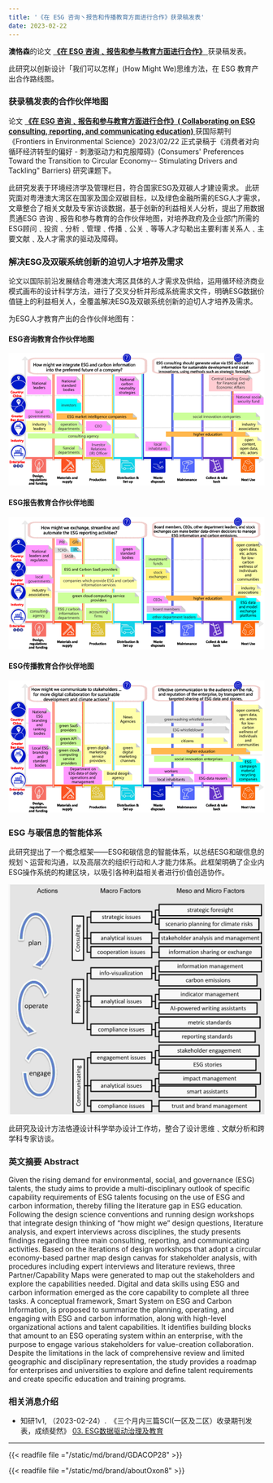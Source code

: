 ```yaml
---
title: '《在 ESG 咨询丶报告和传播教育方面进行合作》获录稿发表'
date: 2023-02-22
---
```


**澳恪森**的论文 [**《在 ESG 咨询﹑报告和参与教育方面进行合作》** ](https://www.frontiersin.org/articles/10.3389/fenvs.2023.1119011/abstract) 获录稿发表。 

此研究以创新设计「我们可以怎样」(How Might We)思维方法，在 ESG 教育产出合作路线图。
<!--more-->

### 获录稿发表的合作伙伴地图
论文 [**《在 ESG 咨询﹑报告和参与教育方面进行合作》( Collaborating on ESG consulting, reporting, and communicating education)** ](https://www.frontiersin.org/articles/10.3389/fenvs.2023.1119011/abstract) 获国际期刊 《Frontiers in Environmental Science》2023/02/22 正式录稿于《消费者对向循环经济转型的偏好 - 刺激驱动力和克服障碍》(Consumers' Preferences Toward the Transition to Circular Economy-- Stimulating Drivers and Tackling" Barriers) 研究课题下。

此研究发表于环境经济学及管理栏目，符合国家ESG及双碳人才建设需求。
此研究面对粤港澳大湾区在国家及国企双碳目标，以及绿色金融所需的ESG人才需求，文章整合了相关文献及专家访谈数据，基于创新的利益相关人分析，提出了用数据贯通ESG 咨询﹑报告和参与教育的合作伙伴地图，对培养政府及企业部门所需的ESG顾问﹑投资﹑分析﹑管理﹑传播﹑公关﹑等等人才勾勒出主要利害关系人﹑主要文献﹑及人才需求的驱动及障碍。

### 解决ESG及双碳系统创新的迫切人才培养及需求

论文以国际前沿发展结合粤港澳大湾区具体的人才需求及供给，运用循环经济商业模式画布的设计科学方法，进行了交叉分析并形成系统需求文件，明确ESG数据价值链上的利益相关人，全覆盖解决ESG及双碳系统创新的迫切人才培养及需求。

为ESG人才教育产出的合作伙伴地图有：

#### ESG咨询教育合作伙伴地图
![ESG-Education-PartnerMap-consulting.png](./ESG-Education-PartnerMap-consulting.png)
#### ESG报告教育合作伙伴地图
![ESG-Education-PartnerMap-reporting.png](./ESG-Education-PartnerMap-reporting.png)

#### ESG传播教育合作伙伴地图
![ESG-Education-PartnerMap-communicating.png](./ESG-Education-PartnerMap-communicating.png)


### ESG 与碳信息的智能体系

此研究提出了一个概念框架——ESG和碳信息的智能体系，以总结ESG和碳信息的规划丶运营和沟通，以及高层次的组织行动和人才能力体系。此框架明确了企业内ESG操作系统的构建区块，以吸引各种利益相关者进行价值创造协作。

![featured.jpg](./featured.jpg)

此研究及设计方法恪遵设计科学举办设计工作坊，整合了设计思维﹑文献分析和跨学科专家访谈。

### 英文摘要  Abstract

Given the rising demand for environmental, social, and governance (ESG) talents, the study aims to provide a multi-disciplinary outlook of specific capability requirements of ESG talents focusing on the use of ESG and carbon information, thereby filling the literature gap in ESG education. Following the design science conventions and running design workshops that integrate design thinking of “how might we” design questions, literature analysis, and expert interviews across disciplines, the study presents findings regarding three main consulting, reporting, and communicating activities. Based on the iterations of design workshops that adopt a circular economy-based partner map design canvas for stakeholder analysis, with procedures including expert interviews and literature reviews, three Partner/Capability Maps were generated to map out the stakeholders and explore the capabilities needed. Digital and data skills using ESG and carbon information emerged as the core capability to complete all three tasks. A conceptual framework, Smart System on ESG and Carbon Information, is proposed to summarize the planning, operating, and engaging with ESG and carbon information, along with high-level organizational actions and talent capabilities. It identifies building blocks that amount to an ESG operating system within an enterprise, with the purpose to engage various stakeholders for value-creation collaboration. Despite the limitations in the lack of comprehensive review and limited geographic and disciplinary representation, the study provides a roadmap for enterprises and universities to explore and define talent requirements and create specific education and training programs.

### 相关消息介绍


*  知研1v1,  （2023-02-24）.　《三个月内三篇SCI(一区及二区）收录期刊发表，成绩斐然》 [03. ESG数据驱动治理及教育](https://mp.weixin.qq.com/s?src=11&timestamp=1679377034&ver=4419&signature=58rspt51riDaR40jvggKb7MvePyHPP3j0uR0cLd2acMEJsEzW2094fT63kp-SKdgx*ORo6w1YEtlkh3eg48VOxVKMBasEFW1A-Xd4OC31j3t2JoChGuMHv-2IOxJnnDQ&new=1)



---

{{< readfile file ="/static/md/brand/GDACOP28" >}}

{{< readfile file ="/static/md/brand/aboutOxon8" >}}